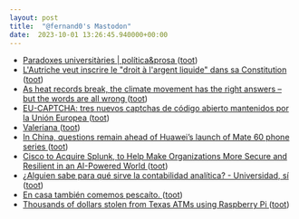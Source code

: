 ```yaml
---
layout: post
title:  "@fernand0's Mastodon"
date:  2023-10-01 13:26:45.940000+00:00
---
```

*  [Paradoxes universitàries \| política&prosa ](https://politicaprosa.com/paradoxes-universitaries) ([toot](https://mastodon.social/@fernand0/111159987794049836))
*  [L'Autriche veut inscrire le "droit à l'argent liquide" dans sa Constitution ](https://www.bfmtv.com/economie/economie-social/union-europeenne/l-autriche-veut-inscrire-le-droit-a-l-argent-liquide-dans-sa-constitution_AV-202308080224.htm) ([toot](https://mastodon.social/@fernand0/111159766945124488))
*  [As heat records break, the climate movement has the right answers – but the words are all wrong ](https://www.theguardian.com/commentisfree/2023/jul/14/big-oil-climate-crisis-fossil-fuel-publi) ([toot](https://mastodon.social/@fernand0/111159604447119438))
*  [EU-CAPTCHA: tres nuevos captchas de código abierto mantenidos por la Unión Europea ](https://www.microsiervos.com/archivo/ordenadores/eu-captcha-codigo-abierto-union-europea.htm) ([toot](https://mastodon.social/@fernand0/111159254245299863))
*  [Valeriana ](https://www.flickr.com/photos/fernand0/53207198371) ([toot](https://mastodon.social/@fernand0/111159192729958897))
*  [In China, questions remain ahead of Huawei’s launch of Mate 60 phone series ](https://globalvoices.org/2023/09/21/in-china-questions-remain-ahead-of-huaweis-launch-of-mate-60-phone-series) ([toot](https://mastodon.social/@fernand0/111159094136752693))
*  [Cisco to Acquire Splunk, to Help Make Organizations More Secure and Resilient in an AI-Powered World ](https://www.splunk.com/en_us/newsroom/press-releases/2023/cisco-to-acquire-splunk-to-help-make-organizations-more-secure-and-resilient-in-an-ai-powered-world.htm) ([toot](https://mastodon.social/@fernand0/111158893766560823))
*  [¿Alguien sabe para qué sirve la contabilidad analítica? - Universidad, sí ](https://www.universidadsi.es/alguien-sabe-para-que-sirve-la-contabilidad-analitica) ([toot](https://mastodon.social/@fernand0/111158605825649294))
*  [En casa también comemos pescaíto. ](https://avecesunafoto.wordpress.com/2023/09/30/en-casa-tambien-comemos-pescaito) ([toot](https://mastodon.social/@fernand0/111155357269472840))
*  [Thousands of dollars stolen from Texas ATMs using Raspberry Pi ](https://www.tripwire.com/state-of-security/thousands-dollars-stolen-texas-atms-using-raspberry-p) ([toot](https://mastodon.social/@fernand0/111155306956990466))
